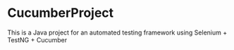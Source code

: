 # CucumberProject

This is a Java project for an automated testing framework using Selenium + TestNG + Cucumber

